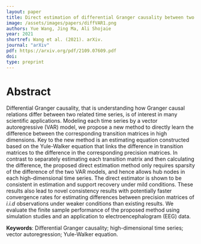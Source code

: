 ```yaml
---
layout: paper
title: Direct estimation of differential Granger causality between two high-dimensional time series
image: /assets/images/papers/diffVAR1.png
authors: Yue Wang, Jing Ma, Ali Shojaie 
year: 2021
shortref: Wang et al. (2021). arXiv.
journal: "arXiv"
pdf: https://arxiv.org/pdf/2109.07609.pdf
doi: 
type: preprint
---
```


# Abstract

Differential Granger causality, that is understanding how Granger causal relations differ between two related time series, is of interest in many scientific applications. Modeling each time series by a vector autoregressive (VAR) model, we propose a new method to directly learn the difference between the corresponding transition matrices in high dimensions. Key to the new method is an estimating equation constructed based on the Yule-Walker equation that links the difference in transition matrices to the difference in the corresponding precision matrices. In contrast to separately estimating each transition matrix and then calculating the difference, the proposed direct estimation method only requires sparsity of the difference of the two VAR models, and hence allows hub nodes in each high-dimensional time series. The direct estimator is shown to be consistent in estimation and support recovery under mild conditions. These results also lead to novel consistency results with potentially faster convergence rates for estimating differences between precision matrices of *i.i.d* observations under weaker conditions than existing results. We evaluate the finite sample performance of the proposed method using simulation studies and an application to electroencephalogram (EEG) data.

**Keywords**: Differential Granger causality;  high-dimensional time series; vector autoregression; Yule-Walker equation.

